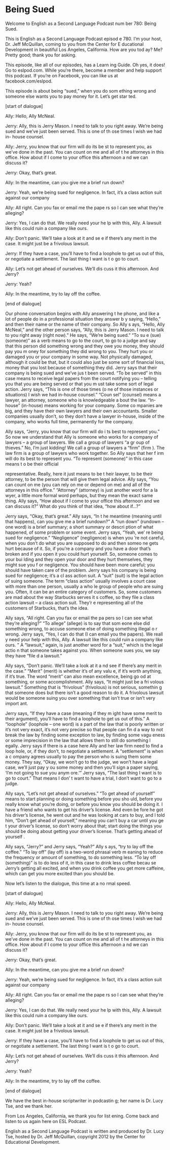 # Being Sued

Welcome to English as a Second Language Podcast num ber 780: Being Sued. 

This is English as a Second Language Podcast episod e 780.  I’m your host, Dr. Jeff McQuillan, coming to you from the Center for E ducational Development in beautiful Los Angeles, California.  How are you tod ay?  Me?  Pretty good; thank you for asking. 

This episode, like all of our episodes, has a Learn ing Guide.  Oh yes, it does!  Go to eslpod.com.  While you’re there, become a member  and help support this podcast.  If you’re on Facebook, you can like us at  facebook.com/eslpod. 

This episode is about being “sued,” when you do som ething wrong and someone else wants you to pay money for it.  Let’s get star ted. 

[start of dialogue] 

Ally:  Hello, Ally McNeal. 

Jerry:  Ally, this is Jerry Mason.  I need to talk to you right away.  We’re being sued and we’ve just been served.  This is one of th ose times I wish we had in- house counsel.   

Ally:  Jerry, you know that our firm will do its be st to represent you, as we’ve done in the past.  You can count on me and all of t he attorneys in this office. How about if I come to your office this afternoon a nd we can discuss it? 

Jerry:  Okay, that’s great.   

Ally:  In the meantime, can you give me a brief run down?   

Jerry:  Yeah, we’re being sued for negligence.  In fact, it’s a class action suit against our company 

Ally:  All right.  Can you fax or email me the pape rs so I can see what they’re alleging?   

Jerry:  Yes, I can do that.  We really need your he lp with this, Ally.  A lawsuit like this could ruin a company like ours. 

Ally:  Don’t panic.  We’ll take a look at it and se e if there’s any merit in the case. It might just be a frivolous lawsuit. 

Jerry:  If they have a case, you’ll have to find a loophole to get us out of this, or negotiate a settlement.  The last thing I want is t o go to court. 

Ally:  Let’s not get ahead of ourselves.  We’ll dis cuss it this afternoon.  And Jerry? 

Jerry:  Yeah? 

Ally:  In the meantime, try to lay off the coffee. 

[end of dialogue] 

Our phone conversation begins with Ally answering t he phone, and like a lot of people do in a professional situation they answer b y saying, “Hello,” and then their name or the name of their company.  So Ally s ays, “Hello, Ally McNeal,” and the other person says, “Ally, this is Jerry Mason.  I need to talk to you right away (right now).”  He says, “We’re being sued.”  “To su e (sue) (someone)” as a verb means to go to the court, to go to a judge and say that this person did something wrong and they owe you money, they should pay you m oney for something they did wrong to you.  They hurt you or damaged you or your company in some way. Not physically damaged, although it could be that, but it could also just be some sort of financial loss, money that you lost because  of something they did.  Jerry says that their company is being sued and we’ve jus t been served.  “To be served” in this case means to receive legal papers from the court notifying you – telling you that you are being served or that you m ust take some sort of legal action.  Jerry says, “This is one of those times (o ne of those instances or situations) I wish we had in-house counsel.”  “Coun sel” (counsel) means a lawyer, an attorney, someone who is knowledgeable a bout the law.  “In-house” (in-house) means working for your company.  Some co mpanies are big, and they have their own lawyers and their own accountants.  Smaller companies usually don’t, so they don’t have a lawyer in-house, inside  of the company, who works full time, permanently for the company.   

Ally says, “Jerry, you know that our firm will do i ts best to represent you.”  So now we understand that Ally is someone who works for a company of lawyers – a group of lawyers.  We call a group of lawyers “a gr oup of thieves.”  No, I’m just kidding!  We call a group of lawyers a “firm” (firm ).  The law firm is a group of lawyers who work together.  So Ally says that her f irm will do its best to represent you.  “To represent (someone)” in this case means t o be their official  

representative.  Really, here it just means to be t heir lawyer, to be their attorney, to be the person that will give them legal advice.  Ally says, “You can count on me (you can rely on me or depend on me) and all of the attorneys in this office.” “Attorney” (attorney) is just another word for a la wyer, a little more formal word perhaps, but they mean the exact same thing.  Ally says, “How about if I come to your office this afternoon and we can discuss it?”  What do you think of that idea, “how about if…?” 

Jerry says, “Okay, that’s great.”  Ally says, “In t he meantime (meaning until that happens), can you give me a brief rundown?”  A “run down” (rundown – one word) is a brief summary; a short summary or descri ption of what happened, of some problem or some event.  Jerry says, “Yeah, we’ re being sued for negligence.”  “Negligence” (negligence) is when you ’re not careful, when you don’t do what you are supposed to do and then someo ne gets hurt because of it. So, if you’re a company and you have a door that’s broken and if you open it you could hurt yourself.  So, someone comes to your bui lding and they open your door and they hurt themselves, they might sue you f or negligence.  You should have been more careful; you should have taken care of the problem.  Jerry says his company is being sued for negligence; it’s a cl ass action suit.  A “suit” (suit) is the legal action of suing someone.  The term “class  action” usually involves a court case with more than one person, usually a who le group of people who are suing you.  Often, it can be an entire category of customers.  So, some customers are mad about the way Starbucks serves it s coffee, so they file a class action lawsuit – a class action suit.  They’r e representing all of the customers of Starbucks, that’s the idea. 

Ally says, “All right.  Can you fax or email the pa pers so I can see what they’re alleging?”  “To allege” (allege) is to say that som eone else did something wrong, to accuse someone else of doing something illegal o r wrong.  Jerry says, “Yes, I can do that (I can email you the papers).  We reall y need your help with this, Ally. A lawsuit like this could ruin a company like ours. ”  A “lawsuit,” again, is just another word for a “suit,” which is the legal actio n that someone takes against you.  When someone sues you, we say they have “file d a lawsuit.” 

Ally says, “Don’t panic.  We’ll take a look at it a nd see if there’s any merit in the case.”  “Merit” (merit) is whether it’s of any valu e, if it’s worth anything, if it’s true. The word “merit” can also mean excellence, being go od at something, or some accomplishment.  Ally says, “It might just be a fri volous lawsuit.”  Something that is “frivolous” (frivolous) is not serious, somethin g that someone does but there isn’t a good reason to do it.  A frivolous lawsuit would be someone suing you over something that isn’t true or isn’t very import ant. 

Jerry says, “If they have a case (meaning if they m ight have some merit to their argument), you’ll have to find a loophole to get us  out of this.”  A “loophole” (loophole – one word) is a part of the law that is poorly written or it’s not very exact, it’s not very precise so that people can fin d a way to not break the law by finding some exception to law, by finding some vagu eness or some imprecision in the law that allows them to still do something l egally.  Jerry says if there is a case here Ally and her law firm need to find a loop hole, or, if they don’t, to negotiate a settlement.  A “settlement” is when a c ompany agrees usually to pay the person who is suing them some money.  They say,  “Okay, we won’t go to the judge, we won’t have a legal case, we’ll just pay y ou some money and then you’ll sign a paper saying, ‘I’m not going to sue you anym ore.’”  Jerry says, “The last thing I want is to go to court.”  That means I don’ t want to have a trial, I don’t want to go to a judge. 

Ally says, “Let’s not get ahead of ourselves.”  “To  get ahead of yourself” means to start planning or doing something before you sho uld, before you really know what you’re doing, or before you know you should be  doing it.  I have a friend who wants to get his driver’s license.  And even be fore he got his driver’s license, he went out and he was looking at cars to buy, and I told him, “Don’t get ahead of yourself,” meaning you can’t buy a car until you ge t your driver’s license, so don’t worry about that; start doing the things you should  be doing about getting your driver’s license.  That’s getting ahead of yourself . 

Ally says, “Jerry?” and Jerry says, “Yeah?”  Ally s ays, “try to lay off the coffee.” “To lay off” (lay off) is a two-word phrasal verb m eaning to reduce the frequency or amount of something, to do something less.  “To lay off (something)” is to do less of it, in this case to drink less coffee becau se Jerry’s getting all excited, and when you drink coffee you get more caffeine, which can get you more excited than you should be.   

Now let’s listen to the dialogue, this time at a no rmal speed. 

[start of dialogue] 

Ally:  Hello, Ally McNeal. 

Jerry:  Ally, this is Jerry Mason.  I need to talk to you right away.  We’re being sued and we’ve just been served.  This is one of th ose times I wish we had in- house counsel.   

Ally:  Jerry, you know that our firm will do its be st to represent you, as we’ve done in the past.  You can count on me and all of t he attorneys in this office. How about if I come to your office this afternoon a nd we can discuss it? 

Jerry:  Okay, that’s great.   

Ally:  In the meantime, can you give me a brief run down?   

Jerry:  Yeah, we’re being sued for negligence.  In fact, it’s a class action suit against our company 

Ally:  All right.  Can you fax or email me the pape rs so I can see what they’re alleging?   

Jerry:  Yes, I can do that.  We really need your he lp with this, Ally.  A lawsuit like this could ruin a company like ours. 

Ally:  Don’t panic.  We’ll take a look at it and se e if there’s any merit in the case. It might just be a frivolous lawsuit. 

Jerry:  If they have a case, you’ll have to find a loophole to get us out of this, or negotiate a settlement.  The last thing I want is t o go to court. 

Ally:  Let’s not get ahead of ourselves.  We’ll dis cuss it this afternoon.  And Jerry? 

Jerry:  Yeah? 

Ally:  In the meantime, try to lay off the coffee. 

[end of dialogue] 

We have the best in-house scriptwriter in podcastin g; her name is Dr. Lucy Tse, and we thank her.   

From Los Angeles, California, we thank you for list ening.  Come back and listen to us again here on ESL Podcast. 

English as a Second Language Podcast is written and  produced by Dr. Lucy Tse, hosted by Dr. Jeff McQuillan, copyright 2012 by the  Center for Educational Development.

